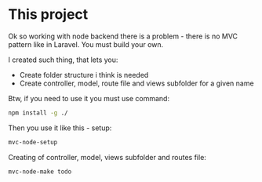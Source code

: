 # This project

Ok so working with node backend there is a problem - there is no MVC pattern like in Laravel. You must build your own.

I created such thing, that lets you:
- Create folder structure i think is needed
- Create controller, model, route file and views subfolder for a given name

Btw, if you need to use it you must use command:
```sh
npm install -g ./
```

Then you use it like this - setup:
```sh
mvc-node-setup
```

Creating of controller, model, views subfolder and routes file:
```sh
mvc-node-make todo
```